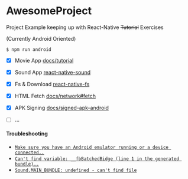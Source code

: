 # AwesomeProject

Project Example keeping up with React-Native ~~Tutorial~~ Exercises

(Currently Android Oriented)


```plain
$ npm run android
```

- [x] Movie App [docs/tutorial](https://facebook.github.io/react-native/docs/tutorial.html)
- [x] Sound App [react-native-sound](https://github.com/zmxv/react-native-sound)
- [x] Fs & Download [react-native-fs](https://github.com/zmxv/react-native-fs)
- [x] HTML Fetch [docs/network#fetch](https://facebook.github.io/react-native/docs/network.html#fetch)
- [x] APK Signing [docs/signed-apk-android](https://facebook.github.io/react-native/docs/signed-apk-android.html)
- [ ] ...


#### Troubleshooting

- [`Make sure you have an Android emulator running or a device connected..`](https://github.com/facebook/react-native/issues/4843)
- [`Can't find variable: __fbBatchedBidge (line 1 in the generated bundle)..`](https://github.com/facebook/react-native/issues/4881)
- [`Sound.MAIN_BUNDLE: undefined - can't find file`](https://github.com/zmxv/react-native-sound/issues/27)

